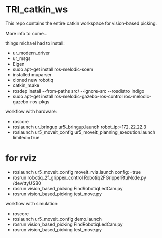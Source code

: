 # TRI_catkin_ws
This repo contains the entire catkin workspace for vision-based picking. 

More info to come...


things michael had to install:
- ur_modern_driver
- ur_msgs
- Eigen
- sudo apt-get install ros-melodic-soem
- installed muparser
- cloned new robotiq
- catkin_make
- rosdep install --from-paths src/ --ignore-src --rosdistro indigo
- sudo apt-get install ros-melodic-gazebo-ros-control ros-melodic-gazebo-ros-pkgs


workflow with hardware:
- roscore
- roslaunch ur_bringup ur5_bringup.launch robot_ip:=172.22.22.3
- roslaunch ur5_moveit_config ur5_moveit_planning_execution.launch limited:=true
# for rviz
- roslaunch ur5_moveit_config moveit_rviz.launch config:=true
- rosrun robotiq_2f_gripper_control Robotiq2FGripperRtuNode.py /dev/ttyUSB0
- rosrun vision_based_picking FindRobotiqLedCam.py
- rosrun vision_based_picking test_move.py

workflow with simulation:
- roscore
- roslaunch ur5_moveit_config demo.launch
- rosrun vision_based_picking FindRobotiqLedCam.py
- rosrun vision_based_picking test_move.py

